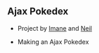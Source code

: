 ## Ajax Pokedex

- Project by [Imane](https://github.com/bennami) and [Neil](https://github.com/nbenin)

- Making an Ajax Pokedex
